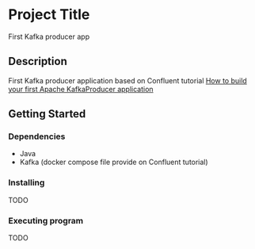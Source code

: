 
# Project Title

First Kafka producer app

## Description

First Kafka producer application based on Confluent tutorial [How to build your first Apache KafkaProducer application](https://developer.confluent.io/tutorials/creating-first-apache-kafka-producer-application/kafka.html)

## Getting Started

### Dependencies

* Java 
* Kafka (docker compose file provide on Confluent tutorial)


### Installing

TODO

### Executing program

TODO